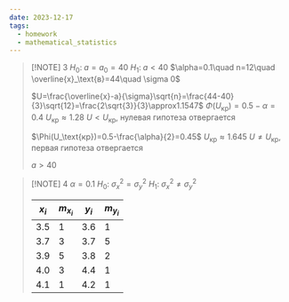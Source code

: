```yaml
---
date: 2023-12-17
tags:
  - homework
  - mathematical_statistics
---
```


> [!NOTE] 3
> $H_{0}:\;a=a_{0}=40$
> $H_{1}:\;a<40$
> $\alpha=0.1\quad n=12\quad \overline{x}_\text{в}=44\quad \sigma 0$
> 
> $U=\frac{\overline{x}-a}{\sigma}\sqrt{n}=\frac{44-40}{3}\sqrt{12}=\frac{2\sqrt{3}}{3}\approx1.1547$
> $\Phi(U_{\text{кр}})=0.5-\alpha=0.4$
> $U_{\text{кр}}\approx1.28$
> $U<U_{\text{кр}}$, нулевая гипотеза отвергается
> 
> $\Phi(U_\text{кр})=0.5-\frac{\alpha}{2}=0.45$
> $U_{\text{кр}}\approx1.645$
> $U\neq U_\text{кр}$, первая гипотеза отвергается
> 
> $a>40$


> [!NOTE] 4
> $\alpha=0.1$
> $H_{0}:\; \sigma^{2}_{x}=\sigma^{2}_{y}$
> $H_{1}:\; \sigma^{2}_{x}\neq\sigma^{2}_{y}$
> 
> |$x_{i}$|$m_{x_{i}}$|$y_{i}$|$m_{y_{i}}$|
> |---|---|---|---|
> |3.5|1|3.6|1|
> |3.7|3|3.7|5|
> |3.9|5|3.8|2|
> |4.0|3|4.4|1|
> |4.1|1|4.2|1|



